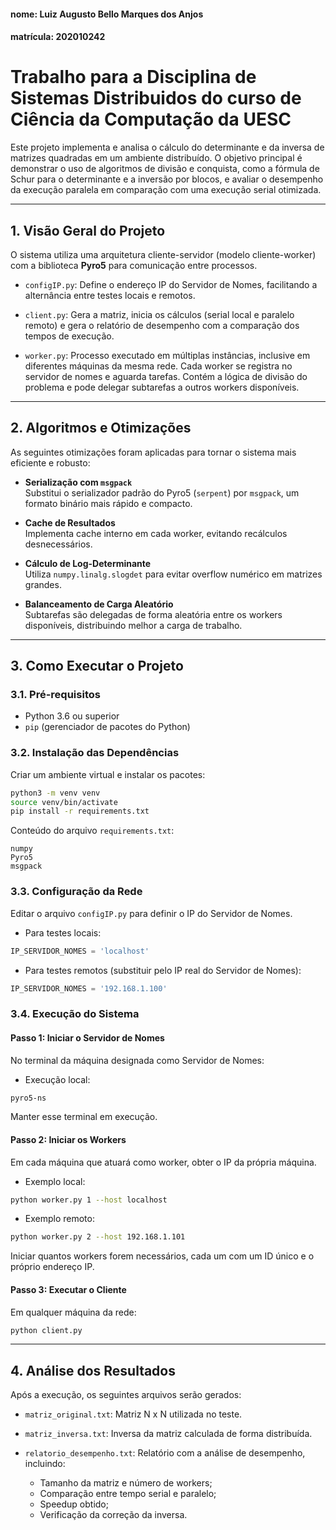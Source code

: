 #### nome: Luiz Augusto Bello Marques dos Anjos
#### matrícula: 202010242

# Trabalho para a Disciplina de Sistemas Distribuidos do curso de Ciência da Computação da UESC

Este projeto implementa e analisa o cálculo do determinante e da inversa de matrizes quadradas em um ambiente distribuído. O objetivo principal é demonstrar o uso de algoritmos de divisão e conquista, como a fórmula de Schur para o determinante e a inversão por blocos, e avaliar o desempenho da execução paralela em comparação com uma execução serial otimizada.

---

## 1. Visão Geral do Projeto

O sistema utiliza uma arquitetura cliente-servidor (modelo cliente-worker) com a biblioteca **Pyro5** para comunicação entre processos.

- `configIP.py`: Define o endereço IP do Servidor de Nomes, facilitando a alternância entre testes locais e remotos.

- `client.py`: Gera a matriz, inicia os cálculos (serial local e paralelo remoto) e gera o relatório de desempenho com a comparação dos tempos de execução.

- `worker.py`: Processo executado em múltiplas instâncias, inclusive em diferentes máquinas da mesma rede. Cada worker se registra no servidor de nomes e aguarda tarefas. Contém a lógica de divisão do problema e pode delegar subtarefas a outros workers disponíveis.

---

## 2. Algoritmos e Otimizações

As seguintes otimizações foram aplicadas para tornar o sistema mais eficiente e robusto:

- **Serialização com `msgpack`**  
  Substitui o serializador padrão do Pyro5 (`serpent`) por `msgpack`, um formato binário mais rápido e compacto.

- **Cache de Resultados**  
  Implementa cache interno em cada worker, evitando recálculos desnecessários.

- **Cálculo de Log-Determinante**  
  Utiliza `numpy.linalg.slogdet` para evitar overflow numérico em matrizes grandes.

- **Balanceamento de Carga Aleatório**  
  Subtarefas são delegadas de forma aleatória entre os workers disponíveis, distribuindo melhor a carga de trabalho.

---

## 3. Como Executar o Projeto

### 3.1. Pré-requisitos

- Python 3.6 ou superior  
- `pip` (gerenciador de pacotes do Python)

### 3.2. Instalação das Dependências

Criar um ambiente virtual e instalar os pacotes:

```bash
python3 -m venv venv
source venv/bin/activate
pip install -r requirements.txt
```

Conteúdo do arquivo `requirements.txt`:

```
numpy
Pyro5
msgpack
```

### 3.3. Configuração da Rede

Editar o arquivo `configIP.py` para definir o IP do Servidor de Nomes.

- Para testes locais:

```python
IP_SERVIDOR_NOMES = 'localhost'
```

- Para testes remotos (substituir pelo IP real do Servidor de Nomes):

```python
IP_SERVIDOR_NOMES = '192.168.1.100'
```

### 3.4. Execução do Sistema

#### Passo 1: Iniciar o Servidor de Nomes

No terminal da máquina designada como Servidor de Nomes:

- Execução local:

```bash
pyro5-ns
```

Manter esse terminal em execução.

#### Passo 2: Iniciar os Workers

Em cada máquina que atuará como worker, obter o IP da própria máquina.

- Exemplo local:

```bash
python worker.py 1 --host localhost
```

- Exemplo remoto:

```bash
python worker.py 2 --host 192.168.1.101
```

Iniciar quantos workers forem necessários, cada um com um ID único e o próprio endereço IP.

#### Passo 3: Executar o Cliente

Em qualquer máquina da rede:

```bash
python client.py
```

---

## 4. Análise dos Resultados

Após a execução, os seguintes arquivos serão gerados:

- `matriz_original.txt`: Matriz N x N utilizada no teste.  
- `matriz_inversa.txt`: Inversa da matriz calculada de forma distribuída.  
- `relatorio_desempenho.txt`: Relatório com a análise de desempenho, incluindo:

  - Tamanho da matriz e número de workers;
  - Comparação entre tempo serial e paralelo;
  - Speedup obtido;
  - Verificação da correção da inversa.